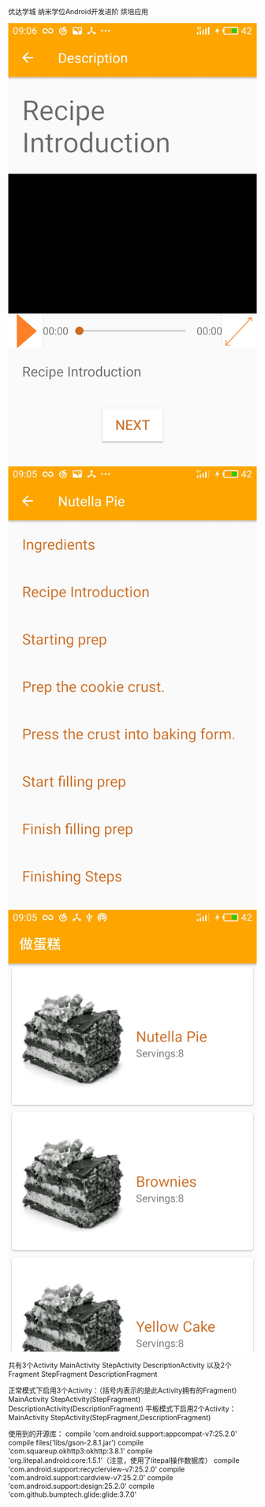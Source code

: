 优达学城
纳米学位Android开发进阶
烘培应用

![](https://github.com/YGLLL/Baking/blob/master/screenshot/1.jpg)
![](https://github.com/YGLLL/Baking/blob/master/screenshot/2.jpg)
![](https://github.com/YGLLL/Baking/blob/master/screenshot/3.jpg)

共有3个Activity
	MainActivity
	StepActivity
	DescriptionActivity
以及2个Fragment
	StepFragment
	DescriptionFragment
	
正常模式下启用3个Activity：（括号内表示的是此Activity拥有的Fragment）
	MainActivity
	StepActivity(StepFragment)
	DescriptionActivity(DescriptionFragment)
平板模式下启用2个Activity：
	MainActivity
	StepActivity(StepFragment,DescriptionFragment)
	
使用到的开源库：
	compile 'com.android.support:appcompat-v7:25.2.0'
    compile files('libs/gson-2.8.1.jar')
    compile 'com.squareup.okhttp3:okhttp:3.8.1'
    compile 'org.litepal.android:core:1.5.1'（注意，使用了litepal操作数据库）
    compile 'com.android.support:recyclerview-v7:25.2.0'
    compile 'com.android.support:cardview-v7:25.2.0'
    compile 'com.android.support:design:25.2.0'
    compile 'com.github.bumptech.glide:glide:3.7.0'